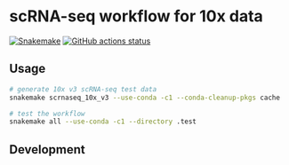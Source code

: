 # scRNA-seq workflow for 10x data

[![Snakemake](https://img.shields.io/badge/snakemake-≥7.16.0-brightgreen.svg)](https://snakemake.github.io)
[![GitHub actions status](https://github.com/gage-lab/scrnaseq/workflows/Tests/badge.svg?branch=main)](https://github.com/gage-lab/scrnaseq/actions?query=branch%3Amain+workflow%3ATests)

## Usage

```bash
# generate 10x v3 scRNA-seq test data
snakemake scrnaseq_10x_v3 --use-conda -c1 --conda-cleanup-pkgs cache

# test the workflow
snakemake all --use-conda -c1 --directory .test
```

## Development
